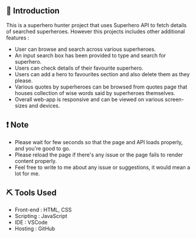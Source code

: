 ## :page_with_curl: Introduction

This is a superhero hunter project that uses Superhero API to fetch details of searched superheroes. However this projects includes other additional features :
- User can browse and search across various superheroes.
- An input search box has been provided to type and search for superhero.
- Users can check details of their favourite superhero.
- Users can add a hero to favourites section and also delete them as they please.
- Various quotes by superheroes can be browsed from quotes page that houses collection of wise words said by superheroes themselves.
- Overall web-app is responsive and can be viewed on various screen-sizes and devices.

## :exclamation: Note

- Please wait for few seconds so that the page and API loads properly, and you're good to go. 
- Please reload the page if there's any issue or the page fails to render content properly.
- Feel free to write to me about any issue or suggestions, it would mean a lot for me.


## :pick: Tools Used

* Front-end : HTML, CSS
* Scripting : JavaScript
* IDE : VSCode
* Hosting : GitHub









